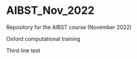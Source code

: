 # AIBST_Nov_2022
Repository for the AIBST course (November 2022)

Oxford computational training

Third line test
